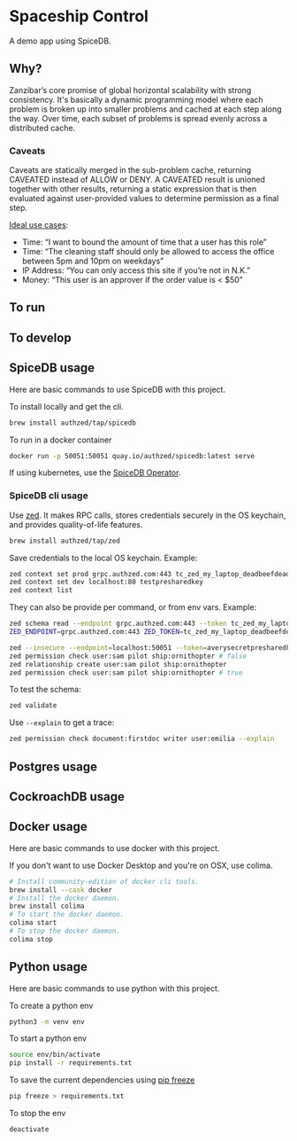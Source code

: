 # Spaceship Control

A demo app using SpiceDB.

## Why?

Zanzibar’s core promise of global horizontal scalability with strong consistency. It's basically a dynamic programming model where each problem is broken up into smaller problems and cached at each step along the way. Over time, each subset of problems is spread evenly across a distributed cache.

### Caveats

Caveats are statically merged in the sub-problem cache, returning CAVEATED instead of ALLOW or DENY. A CAVEATED result is unioned together with other results, returning a static expression that is then evaluated against user-provided values to determine permission as a final step. 

[Ideal use cases](https://github.com/authzed/spicedb/issues/386):
- Time: “I want to bound the amount of time that a user has this role”
- Time: “The cleaning staff should only be allowed to access the office between 5pm and 10pm on weekdays”
- IP Address: “You can only access this site if you’re not in N.K.”
- Money: “This user is an approver if the order value is < $50”

## To run



## To develop

## SpiceDB usage

Here are basic commands to use SpiceDB with this project. 

To install locally and get the cli.
```zsh
brew install authzed/tap/spicedb
```

To run in a docker container
```zsh
docker run -p 50051:50051 quay.io/authzed/spicedb:latest serve
```

If using kubernetes, use the [SpiceDB Operator](https://github.com/authzed/spicedb-operator).


### SpiceDB cli usage

Use [zed](https://github.com/authzed/zed). It makes RPC calls, stores credentials securely in the OS keychain, and provides quality-of-life features.

```zsh
brew install authzed/tap/zed
```

Save credentials to the local OS keychain. Example:

```zsh
zed context set prod grpc.authzed.com:443 tc_zed_my_laptop_deadbeefdeadbeefdeadbeefdeadbeef
zed context set dev localhost:80 testpresharedkey
zed context list
```

They can also be provide per command, or from env vars. Example:

```zsh
zed schema read --endpoint grpc.authzed.com:443 --token tc_zed_my_laptop_deadbeefdeadbeef
ZED_ENDPOINT=grpc.authzed.com:443 ZED_TOKEN=tc_zed_my_laptop_deadbeefdeadbeef zed schema read
```

```zsh
zed --insecure --endpoint=localhost:50051 --token=averysecretpresharedkey schema read
zed permission check user:sam pilot ship:ornithopter # false
zed relationship create user:sam pilot ship:ornithopter
zed permission check user:sam pilot ship:ornithopter # true
```

To test the schema:
```zsh
zed validate
```

Use `--explain` to get a trace:
```zsh
zed permission check document:firstdoc writer user:emilia --explain
```

## Postgres usage



## CockroachDB usage



## Docker usage

Here are basic commands to use docker with this project. 

If you don't want to use Docker Desktop and you're on OSX, use colima.

```zsh
# Install community-edition of docker cli tools.
brew install --cask docker
# Install the docker daemon.
brew install colima
# To start the docker daemon.
colima start
# To stop the docker daemon.
colima stop
```

## Python usage

Here are basic commands to use python with this project.

To create a python env

```zsh
python3 -m venv env
```

To start a python env

```zsh
source env/bin/activate
pip install -r requirements.txt 
```

To save the current dependencies using [pip freeze](https://pip.pypa.io/en/stable/cli/pip_freeze/)
```zsh
pip freeze > requirements.txt
```

To stop the env
```zsh
deactivate
```
